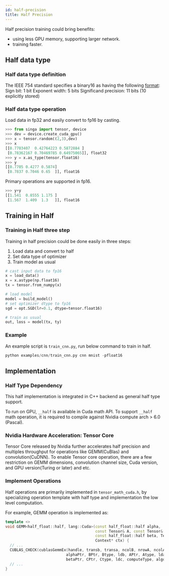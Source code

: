 ```yaml
---
id: half-precision
title: Half Precision
---
```


<!--- Licensed to the Apache Software Foundation (ASF) under one or more contributor license agreements.  See the NOTICE file distributed with this work for additional information regarding copyright ownership.  The ASF licenses this file to you under the Apache License, Version 2.0 (the "License"); you may not use this file except in compliance with the License.  You may obtain a copy of the License at http://www.apache.org/licenses/LICENSE-2.0 Unless required by applicable law or agreed to in writing, software distributed under the License is distributed on an "AS IS" BASIS, WITHOUT WARRANTIES OR CONDITIONS OF ANY KIND, either express or implied.  See the License for the specific language governing permissions and limitations under the License.  -->

Half precision training could bring benefits:

- using less GPU memory, supporting larger network.
- training faster.

## Half data type

### Half data type definition

The IEEE 754 standard specifies a binary16 as having the following
[format](https://en.wikipedia.org/wiki/Half-precision_floating-point_format):
Sign bit: 1 bit Exponent width: 5 bits Significand precision: 11 bits (10
explicitly stored)

### Half data type operation

Load data in fp32 and easily convert to fp16 by casting.

```python
>>> from singa import tensor, device
>>> dev = device.create_cuda_gpu()
>>> x = tensor.random((2,3),dev)
>>> x
[[0.7703407  0.42764223 0.5872884 ]
 [0.78362167 0.70469785 0.64975065]], float32
>>> y = x.as_type(tensor.float16)
>>> y
[[0.7705 0.4277 0.5874]
 [0.7837 0.7046 0.65  ]], float16
```

Primary operations are supported in fp16.

```python
>>> y+y
[[1.541  0.8555 1.175 ]
 [1.567  1.409  1.3   ]], float16
```

## Training in Half

### Training in Half three step

Training in half precision could be done easily in three steps:

1. Load data and convert to half
2. Set data type of optimizer
3. Train model as usual

```python
# cast input data to fp16
x = load_data()
x = x.astype(np.float16)
tx = tensor.from_numpy(x)

# load model
model = build_model()
# set optimizer dtype to fp16
sgd = opt.SGD(lr=0.1, dtype=tensor.float16)

# train as usual
out, loss = model(tx, ty)
```

### Example

An example script is `train_cnn.py`, run below command to train in half.

```python
python examples/cnn/train_cnn.py cnn mnist -pfloat16
```

## Implementation

### Half Type Dependency

This half implementation is integrated in C++ backend as general half type
support.

To run on GPU, `__half` is available in Cuda math API. To support `__half` math
operation, it is required to compile against Nvidia compute arch > 6.0 (Pascal).

### Nvidia Hardware Acceleration: Tensor Core

Tensor Core released by Nvidia further accelerates half precision and multiples
throughput for operations like GEMM(CuBlas) and convolution(CuDNN). To enable
Tensor core operation, there are a few restriction on GEMM dimensions,
convolution channel size, Cuda version, and GPU version(Turing or later) and
etc.

### Implement Operations

Half operations are primarily implemented in `tensor_math_cuda.h`, by
specializing operation template with half type and implementation the low level
computation.

For example, GEMM operation is implemented as:

```c++
template <>
void GEMM<half_float::half, lang::Cuda>(const half_float::half alpha,
                                        const Tensor& A, const Tensor& B,
                                        const half_float::half beta, Tensor* C,
                                        Context* ctx) {
  // ...
  CUBLAS_CHECK(cublasGemmEx(handle, transb, transa, ncolB, nrowA, ncolA,
                           alphaPtr, BPtr, Btype, ldb, APtr, Atype, lda,
                           betaPtr, CPtr, Ctype, ldc, computeType, algo));
  // ...
}
```
